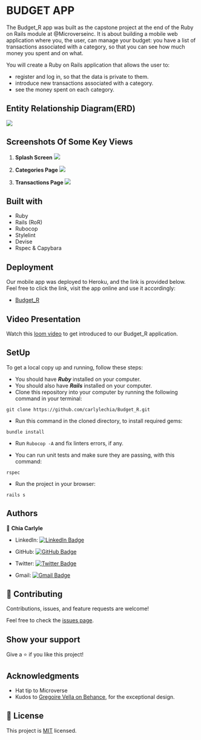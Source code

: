 # BUDGET APP

The Budget_R app was built as the capstone project at the end of the Ruby on Rails module at @Microverseinc. It is about building a mobile web application where you, the user, can manage your budget: you have a list of transactions associated with a category, so that you can see how much money you spent and on what.

You will create a Ruby on Rails application that allows the user to:

 * register and log in, so that the data is private to them.
 * introduce new transactions associated with a category.
 * see the money spent on each category.

## Entity Relationship Diagram(ERD)

![](app/assets/images/budget_erd.png)

## Screenshots Of Some Key Views

1. **Splash Screen**
![](app/assets/images/splash.png)

2. **Categories Page**
![](app/assets/images/categories.png)

3. **Transactions Page**
![](app/assets/images/transactions.png)

## Built with
- Ruby
- Rails (RoR)
- Rubocop
- Stylelint
- Devise
- Rspec & Capybara

## Deployment
Our mobile app was deployed to Heroku, and the link is provided below. Feel free to click the link, visit the app online and use it accordingly:
- [Budget_R](https://budget-r.herokuapp.com/)

## Video Presentation
Watch this [loom video](https://www.loom.com/share/e5118955bfc543f7ad8d105dffaa4216) to get introduced to our Budget_R application.

## SetUp
To get a local copy up and running, follow these steps:

* You should have ***Ruby*** installed on your computer.
* You should also have ***Rails*** installed on your computer.
* Clone this repository into your computer by running the following command in your terminal:
```
git clone https://github.com/carlylechia/Budget_R.git
```
* Run this command in the cloned directory, to install required gems: 
```
bundle install
```
- Run `Rubocop -A` and fix linters errors, if any.
* You can run unit tests and make sure they are passing, with this command:
```
rspec
```
* Run the project in your browser:
```
rails s
```

## Authors

👤 **Chia Carlyle**
- LinkedIn: [![LinkedIn Badge](https://img.shields.io/badge/-chiacarlyle-black?logo=LinkedIn&logoColor=0A66C2&style=plastic)](https://linkedin.com/in/chia-carlyle)

- GitHub: [![GitHub Badge](https://img.shields.io/badge/-carlylechia-black?logo=GitHub&logoColor=18171&style=plastic)](https://github.com/carlylechia)

- Twitter: [![Twitter Badge](https://img.shields.io/badge/-chiacarlyle-black?logo=Twitter&logoColor=1DA1F2&style=plastic)](https://twitter.com/chiacarlyle)

- Gmail: [![Gmail Badge](https://img.shields.io/badge/-chiacarlyle-black?logo=Gmail&logoColor=EA4335&style=plastic)](mailto:chiacarlyle@gmail.com)

## 🤝 Contributing

Contributions, issues, and feature requests are welcome!

Feel free to check the [issues page](../../issues/).

## Show your support

Give a ⭐️ if you like this project!

## Acknowledgments

- Hat tip to Microverse
- Kudos to [Gregoire Vella on Behance](https://www.behance.net/gregoirevella), for the exceptional design.

## 📝 License

This project is [MIT](./MIT.md) licensed.